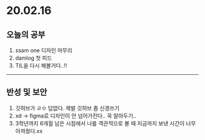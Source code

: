 # 20.02.16

## 오늘의 공부
1. ssam one 디자인 마무리
2. damlog 첫 피드 
3. TIL을 다시 해볼거다..!! 
----------------------
## 반성 및 보안
1. 깃허브가 ㄹㅇ 답없다. 제발 깃허브 좀 신경쓰기
2. xd -> figma로 디자인이 안 넘어가진다.. 꼭 알아두기..
3. 3학년까지 6개월 남은 시점에서 나를 객관적으로 볼 때 지금까지 보낸 시간이 너무 아까웠다.xx